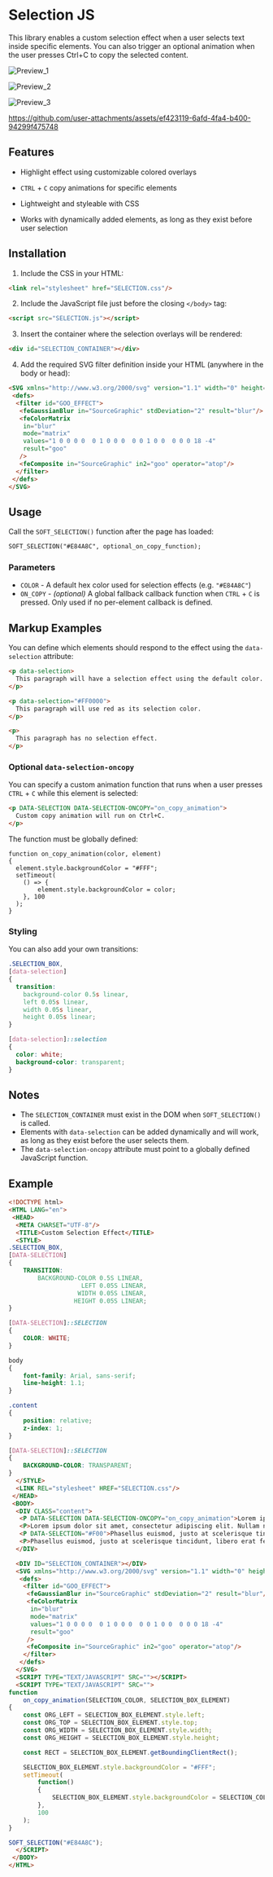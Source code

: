 # Selection JS

This library enables a custom selection effect when a user selects text inside specific elements. You can also trigger an optional animation when the user presses Ctrl+C to copy the selected content.

![Preview_1](https://github.com/user-attachments/assets/e039186d-03d0-4639-a941-8e45f0fb76ec)

![Preview_2](https://github.com/user-attachments/assets/533e179e-586d-4fd8-8dd0-86f5791a366d)

![Preview_3](https://github.com/user-attachments/assets/904667b5-a587-40e4-99cf-2f3712d15cff)

https://github.com/user-attachments/assets/ef423119-6afd-4fa4-b400-94299f475748

## Features

- Highlight effect using customizable colored overlays

- `CTRL` + `C` copy animations for specific elements

- Lightweight and styleable with CSS

- Works with dynamically added elements, as long as they exist before user selection

## Installation

1. Include the CSS in your HTML:

```HTML
<link rel="stylesheet" href="SELECTION.css"/>
```

2. Include the JavaScript file just before the closing `</body>` tag:

```HTML
<script src="SELECTION.js"></script>
```

3. Insert the container where the selection overlays will be rendered:

```HTML
<div id="SELECTION_CONTAINER"></div>
```

4. Add the required SVG filter definition inside your HTML (anywhere in the body or head):

```HTML
<SVG xmlns="http://www.w3.org/2000/svg" version="1.1" width="0" height="0">
 <defs>
  <filter id="GOO_EFFECT">
   <feGaussianBlur in="SourceGraphic" stdDeviation="2" result="blur"/>
   <feColorMatrix
    in="blur"
    mode="matrix"
    values="1 0 0 0 0  0 1 0 0 0  0 0 1 0 0  0 0 0 18 -4"
    result="goo"
   />
   <feComposite in="SourceGraphic" in2="goo" operator="atop"/>
  </filter>
 </defs>
</SVG>
```

## Usage

Call the `SOFT_SELECTION()` function after the page has loaded:

```HTML
SOFT_SELECTION("#E84A8C", optional_on_copy_function);
```

### Parameters

* `COLOR` - A default hex color used for selection effects (e.g. `"#E84A8C"`)
* `ON_COPY` - *(optional)* A global fallback callback function when `CTRL` + `C` is pressed. Only used if no per-element callback is defined.

## Markup Examples

You can define which elements should respond to the effect using the `data-selection` attribute:

```HTML
<p data-selection>
  This paragraph will have a selection effect using the default color.
</p>

<p data-selection="#FF0000">
  This paragraph will use red as its selection color.
</p>

<p>
  This paragraph has no selection effect.
</p>

```

### Optional `data-selection-oncopy`

You can specify a custom animation function that runs when a user presses `CTRL` + `C` while this element is selected:

```HTML
<p DATA-SELECTION DATA-SELECTION-ONCOPY="on_copy_animation">
  Custom copy animation will run on Ctrl+C.
</p>
```

The function must be globally defined:

```JS
function on_copy_animation(color, element)
{
  element.style.backgroundColor = "#FFF";
  setTimeout(
  	() => {
    	element.style.backgroundColor = color;
  	}, 100
  );
}
```

### Styling

You can also add your own transitions:

```CSS
.SELECTION_BOX,
[data-selection]
{
  transition:
    background-color 0.5s linear,
    left 0.05s linear,
    width 0.05s linear,
    height 0.05s linear;
}

[data-selection]::selection
{
  color: white;
  background-color: transparent;
}
```

## Notes

* The `SELECTION_CONTAINER` must exist in the DOM when `SOFT_SELECTION()` is called.
* Elements with `data-selection` can be added dynamically and will work, as long as they exist before the user selects them.
* The `data-selection-oncopy` attribute must point to a globally defined JavaScript function.

## Example

```HTML
<!DOCTYPE html>
<HTML LANG="en">
 <HEAD>
  <META CHARSET="UTF-8"/>
  <TITLE>Custom Selection Effect</TITLE>
  <STYLE>
.SELECTION_BOX,
[DATA-SELECTION]
{
	TRANSITION:
		BACKGROUND-COLOR 0.5S LINEAR,
		            LEFT 0.05S LINEAR,
		           WIDTH 0.05S LINEAR,
		          HEIGHT 0.05S LINEAR;
}

[DATA-SELECTION]::SELECTION
{
	COLOR: WHITE;
}

body
{
	font-family: Arial, sans-serif;
	line-height: 1.1;
}

.content
{
	position: relative;
	z-index: 1;
}

[DATA-SELECTION]::SELECTION
{
	BACKGROUND-COLOR: TRANSPARENT;
}
  </STYLE>
  <LINK REL="stylesheet" HREF="SELECTION.css"/>
 </HEAD>
 <BODY>
  <DIV CLASS="content">
   <P DATA-SELECTION DATA-SELECTION-ONCOPY="on_copy_animation">Lorem ipsum with a custom CTRL + C animation. dolor sit amet, consectetur adipiscing elit. Nullam non urna vitae libero bibendum tincidunt.</P>
   <P>Lorem ipsum dolor sit amet, consectetur adipiscing elit. Nullam non urna vitae libero bibendum tincidunt.</P>
   <P DATA-SELECTION="#F00">Phasellus euismod, justo at scelerisque tincidunt, libero erat fermentum libero, nec tincidunt lorem arcu nec libero.</P>
   <P>Phasellus euismod, justo at scelerisque tincidunt, libero erat fermentum libero, nec tincidunt lorem arcu nec libero.</P>
  </DIV>

  <DIV ID="SELECTION_CONTAINER"></DIV>
  <SVG xmlns="http://www.w3.org/2000/svg" version="1.1" width="0" height="0">
   <defs>
    <filter id="GOO_EFFECT">
     <feGaussianBlur in="SourceGraphic" stdDeviation="2" result="blur"/>
     <feColorMatrix
      in="blur"
      mode="matrix"
      values="1 0 0 0 0  0 1 0 0 0  0 0 1 0 0  0 0 0 18 -4"
      result="goo"
     />
     <feComposite in="SourceGraphic" in2="goo" operator="atop"/>
    </filter>
   </defs>
  </SVG>
  <SCRIPT TYPE="TEXT/JAVASCRIPT" SRC=""></SCRIPT>
  <SCRIPT TYPE="TEXT/JAVASCRIPT" SRC="">
function
	on_copy_animation(SELECTION_COLOR, SELECTION_BOX_ELEMENT)
{
	const ORG_LEFT = SELECTION_BOX_ELEMENT.style.left;
	const ORG_TOP = SELECTION_BOX_ELEMENT.style.top;
	const ORG_WIDTH = SELECTION_BOX_ELEMENT.style.width;
	const ORG_HEIGHT = SELECTION_BOX_ELEMENT.style.height;

	const RECT = SELECTION_BOX_ELEMENT.getBoundingClientRect();

	SELECTION_BOX_ELEMENT.style.backgroundColor = "#FFF";
	setTimeout(
		function()
		{
			SELECTION_BOX_ELEMENT.style.backgroundColor = SELECTION_COLOR; 
		},
		100
	);
}

SOFT_SELECTION("#E84A8C");
  </SCRIPT>
 </BODY>
</HTML>
```
